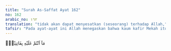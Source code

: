 ```yaml
---
title: "Surah As-Saffat Ayat 162"
no: 162
arabic_no: ١٦٢
translation: "tidak akan dapat menyesatkan (seseorang) terhadap Allah,"
tafsir: "Pada ayat-ayat ini Allah menegaskan bahwa kaum kafir Mekah itu bersama sembahan-sembahan mereka, yaitu patung-patung dan berhala-berhala itu, tidak akan bisa mempengaruhi dan menyesatkan mereka yang beriman. Hal itu karena dasar iman mereka mempertuhankan patung-patung itu tidak ada. Begitu juga menyatakan bahwa malaikat itu adalah anak-anak perempuan Allah. Dasar suatu keimanan adalah wahyu, sedangkan Allah tidak pernah menurunkan wahyu tentang benarnya penyembahan berhala dan tentang malaikat sebagai putrinya. Di samping itu mereka yang beriman kepada Allah, iman mereka kuat sehingga tidak akan terpengaruh oleh akidah mereka yang keliru. Bila ada yang terpengaruh, maka mereka adalah calon-calon penghuni neraka juga, yaitu orang-orang yang lemah imannya. Mereka nanti akan dimasukkan ke dalam neraka Jahim bersama orang-orang yang mempengaruhinya."
---
```

مَآ اَنْتُمْ عَلَيْهِ بِفَاتِنِيْنَۙ